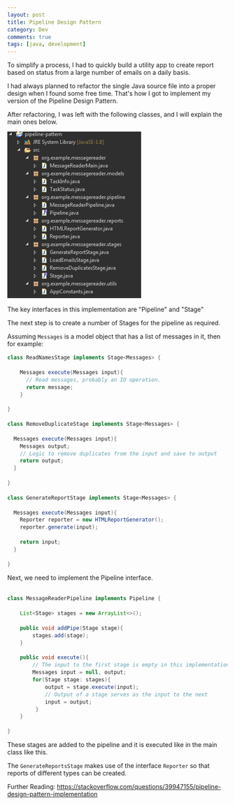 ```yaml
---
layout: post
title: Pipeline Design Pattern
category: Dev
comments: true
tags: [java, development]
---
```

To simplify a process, I had to quickly build a utility app to create report based on status from a large number of emails on a daily basis.

I had always planned to refactor the single Java source file into a proper design when I found some free time.
That's how I got to implement my version of the Pipeline Design Pattern.
<!-- more -->
After refactoring, I was left with the following classes, and I will explain the main ones below.

![Classes](/public/images/2020/03/pipeline-pattern-classes.png)

The key interfaces in this implementation are "Pipeline" and "Stage"

<script src="https://gist.github.com/midhunhk/750a2c54f978485fbebcfc13c3d8b104.js"></script>

<script src="https://gist.github.com/midhunhk/168465f884051d0f642994acfee395fa.js"></script>

The next step is to create a number of Stages for the pipeline as required. 

Assuming `Messages` is a model object that has a list of messages in it, then for example:

```java
class ReadNamesStage implements Stage<Messages> {

    Messages execute(Messages input){
      // Read messages, probably an IO operation. 
      return message;
    }

}

class RemoveDuplicateStage implements Stage<Messages> {

  Messages execute(Messages input){
    Messages output;
    // Logic to remove duplicates from the input and save to output
    return output;
  }

}

class GenerateReportStage implements Stage<Messages> {

  Messages execute(Messages input){
    Reporter reporter = new HTMLReportGenerator();
    reporter.generate(input);
    
    return input;
  }
  
}
```

Next, we need to implement the Pipeline interface.

```java

class MessageReaderPipeline implements Pipeline {

    List<Stage> stages = new ArrayList<>();

    public void addPipe(Stage stage){
        stages.add(stage);
    }
    
    public void execute(){
        // The input to the first stage is empty in this implementation
        Messages input = null, output;
        for(Stage stage: stages){
            output = stage.execute(input);
            // Output of a stage serves as the input to the next
            input = output;
         }
    }

}

```

These stages are added to the pipeline and it is executed like in the main class like this.

<script src="https://gist.github.com/midhunhk/fd776304766781d202d5105f9344a839.js"></script>

The `GenerateReportsStage` makes use of the interface `Reporter` so that reports of different types can be created.

Further Reading:
https://stackoverflow.com/questions/39947155/pipeline-design-pattern-implementation
